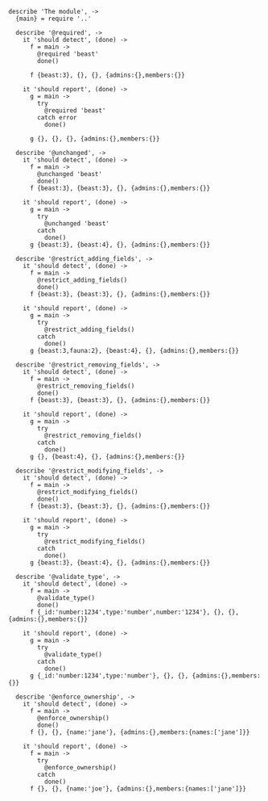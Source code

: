     describe 'The module', ->
      {main} = require '..'

      describe '@required', ->
        it 'should detect', (done) ->
          f = main ->
            @required 'beast'
            done()

          f {beast:3}, {}, {}, {admins:{},members:{}}

        it 'should report', (done) ->
          g = main ->
            try
              @required 'beast'
            catch error
              done()

          g {}, {}, {}, {admins:{},members:{}}

      describe '@unchanged', ->
        it 'should detect', (done) ->
          f = main ->
            @unchanged 'beast'
            done()
          f {beast:3}, {beast:3}, {}, {admins:{},members:{}}

        it 'should report', (done) ->
          g = main ->
            try
              @unchanged 'beast'
            catch
              done()
          g {beast:3}, {beast:4}, {}, {admins:{},members:{}}

      describe '@restrict_adding_fields', ->
        it 'should detect', (done) ->
          f = main ->
            @restrict_adding_fields()
            done()
          f {beast:3}, {beast:3}, {}, {admins:{},members:{}}

        it 'should report', (done) ->
          g = main ->
            try
              @restrict_adding_fields()
            catch
              done()
          g {beast:3,fauna:2}, {beast:4}, {}, {admins:{},members:{}}

      describe '@restrict_removing_fields', ->
        it 'should detect', (done) ->
          f = main ->
            @restrict_removing_fields()
            done()
          f {beast:3}, {beast:3}, {}, {admins:{},members:{}}

        it 'should report', (done) ->
          g = main ->
            try
              @restrict_removing_fields()
            catch
              done()
          g {}, {beast:4}, {}, {admins:{},members:{}}

      describe '@restrict_modifying_fields', ->
        it 'should detect', (done) ->
          f = main ->
            @restrict_modifying_fields()
            done()
          f {beast:3}, {beast:3}, {}, {admins:{},members:{}}

        it 'should report', (done) ->
          g = main ->
            try
              @restrict_modifying_fields()
            catch
              done()
          g {beast:3}, {beast:4}, {}, {admins:{},members:{}}

      describe '@validate_type', ->
        it 'should detect', (done) ->
          f = main ->
            @validate_type()
            done()
          f {_id:'number:1234',type:'number',number:'1234'}, {}, {}, {admins:{},members:{}}

        it 'should report', (done) ->
          g = main ->
            try
              @validate_type()
            catch
              done()
          g {_id:'number:1234',type:'number'}, {}, {}, {admins:{},members:{}}

      describe '@enforce_ownership', ->
        it 'should detect', (done) ->
          f = main ->
            @enforce_ownership()
            done()
          f {}, {}, {name:'jane'}, {admins:{},members:{names:['jane']}}

        it 'should report', (done) ->
          f = main ->
            try
              @enforce_ownership()
            catch
              done()
          f {}, {}, {name:'joe'}, {admins:{},members:{names:['jane']}}
